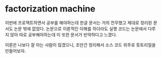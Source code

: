 # factorization machine

이번에 프로젝트하면서 공부를 해야하는데 한글 문서는 거의 전무했고 제대로 정리된 문서도 논문 밖에 없었다. 논문으로 이론적인 이해를 하더라도 실행 코드는 논문에서 다루지 않아 따로 공부해야하는데 이 또한 문서가 빈약하다고 느꼈다.  

이론은 나보다 잘 아는 사람이 많겠으니, 조만간 정리해서 소스 코드 위주로 튜토리얼을 만들어보자.
